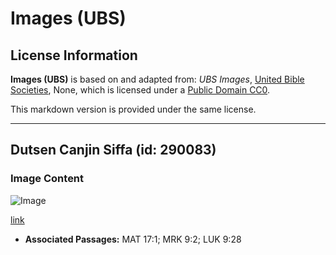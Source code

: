 # Images (UBS)

## License Information

**Images (UBS)** is based on and adapted from: _UBS Images_, [United Bible Societies](https://unitedbiblesocieties.org/), None, which is licensed under a [Public Domain CC0](https://creativecommons.org/public-domain/cc0/).

This markdown version is provided under the same license.



--------------------------------

## Dutsen Canjin Siffa (id: 290083)

### Image Content

![Image](https://cdn.aquifer.bible/aquifer-content/resources/Media/WEB-0653_mount_of_transfiguration.jpg)

[link](https://cdn.aquifer.bible/aquifer-content/resources/Media/WEB-0653_mount_of_transfiguration.jpg)

* **Associated Passages:** MAT 17:1; MRK 9:2; LUK 9:28

